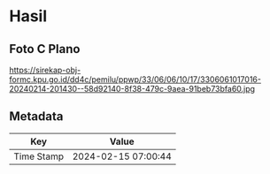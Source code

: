 # Hasil

## Foto C Plano

https://sirekap-obj-formc.kpu.go.id/dd4c/pemilu/ppwp/33/06/06/10/17/3306061017016-20240214-201430--58d92140-8f38-479c-9aea-91beb73bfa60.jpg


## Metadata

| Key        | Value               |
| ---------- | ------------------- |
| Time Stamp | 2024-02-15 07:00:44 |



